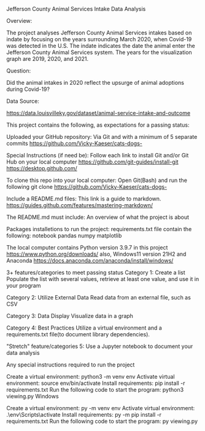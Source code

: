 Jefferson County Animal Services Intake Data Analysis

Overview:

The project analyses Jefferson County Animal Services intakes based on indate by focusing on the years surrounding March 2020, when Covid-19 was detected in the U.S. The indate indicates the date the animal enter the Jefferson County Animal Services system. The years for the visualization graph are 2019, 2020, and 2021. 

Question:

Did the animal intakes in 2020 reflect the upsurge of animal adoptions during Covid-19?

Data Source:

https://data.louisvilleky.gov/dataset/animal-service-intake-and-outcome


This project contains the following, as expectations for a passing status:

Uploaded your GitHub repository:
Via Git and with a minimum of 5 separate commits
https://github.com/Vicky-Kaeser/cats-dogs-
   
   Special Instructions (if need be):
Follow each link to install Git and/or Git Hub on your local computer
https://github.com/git-guides/install-git
https://desktop.github.com/

To clone this repo into your local computer:
Open Git(Bash) and run the following
git clone https://github.com/Vicky-Kaeser/cats-dogs- 

Include a README.md files: 
This link is a guide to markdown.
https://guides.github.com/features/mastering-markdown/

The README.md must include:
An overview of what the project is about

Packages installetions to run the project:
requirements.txt file contain the following:
notebook
pandas
numpy
matplotlib

The local computer contains
Python version 3.9.7 in this project
https://www.python.org/downloads/
also, Windows11 version 21H2 
and Anaconda
https://docs.anaconda.com/anaconda/install/windows/

3+ features/categories to meet passing status
Category 1: 
Create a list
Populate the list with several values, retrieve at least one value, and use it in your program

Category 2: 
Utilize External Data
Read data from an external file, such as CSV

Category 3: 
Data Display
Visualize data in a graph 

Category 4: 
Best Practices
Utilize a virtual environment and a requirements.txt file(to document library dependencies).

"Stretch" feature/categories 5:
Use a Jupyter notebook to document your data analysis


Any special instructions required to run the project



Create a virtual environment: python3 -m venv env
Activate virtual environment: source env/bin/activate
Install requirements: pip install -r requirements.txt
Run the following code to start the program: python3 viewing.py
Windows

Create a virtual environment: py -m venv env
Activate virtual environment: .\env\Scripts\activate
Install requirements: py -m pip install -r requirements.txt
Run the following code to start the program: py viewing.py

